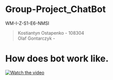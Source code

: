 # Group-Project_ChatBot
WM-I-Z-S1-E6-NMSI
> Kostiantyn Ostapenko - 108304  
> Olaf Gontarczyk - 
# How does bot work like.
[![Watch the video](https://img.youtube.com/vi/gKW2sNBr7PE&feature/maxresdefault.jpg)](https://www.youtube.com/watch?v=gKW2sNBr7PE&feature=youtu.be)
